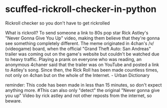 # scuffed-rickroll-checker-in-python
Rickroll checker so you don't have to get rickrolled

What is rickroll?
To send someone a link to 80s pop star Rick Astley's "Never Gonna Give You Up" video, making them believe that they're gonna see something completely different. The meme originated in 4chan's /v/ (videogame) board, when the official "Grand Theft Auto: San Andreas" trailer was coming out on the game's website but couldn't be watched due to heavy traffic. Playing a prank on everyone who was reading, an anonymous 4chaner said that the trailer was on YouTube and posted a link to Astley's song. Since then, the Rick Roll has been made countless times, not only on 4chan but on the whole of the Internet. - Urban Dictionary

reminder: This code has been made in less than 15 minutes, so don't expect anything more.
#This can also only "detect" the original "Never gonna give you up" Video by rick astley and not other reposts from the internet, so beware.
